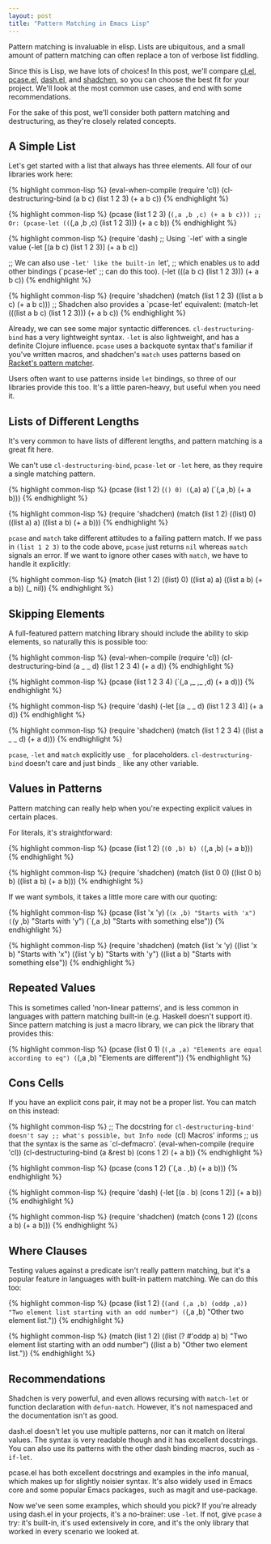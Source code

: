 ```yaml
--- 
layout: post
title: "Pattern Matching in Emacs Lisp"
---
```


Pattern matching is invaluable in elisp. Lists are ubiquitous, and a
small amount of pattern matching can often replace a ton of verbose
list fiddling.

Since this is Lisp, we have lots of choices! In this post, we'll
compare
[cl.el](https://www.gnu.org/software/emacs/manual/cl.html),
[pcase.el](https://www.gnu.org/software/emacs/manual/html_node/elisp/Pattern-matching-case-statement.html),
[dash.el](https://github.com/magnars/dash.el),
and [shadchen](https://github.com/VincentToups/shadchen-el), so you
can choose the best fit for your project. We'll look at the most
common use cases, and end with some recommendations.

For the sake of this post, we'll consider both pattern matching and
destructuring, as they're closely related concepts.

## A Simple List

Let's get started with a list that always has three elements. All four
of our libraries work here:

{% highlight common-lisp %}
(eval-when-compile (require 'cl))
(cl-destructuring-bind (a b c) (list 1 2 3)
  (+ a b c))
{% endhighlight %}

{% highlight common-lisp %}
(pcase (list 1 2 3)
  (`(,a ,b ,c) (+ a b c)))
;; Or:
(pcase-let ((`(,a ,b ,c) (list 1 2 3)))
  (+ a c b))
{% endhighlight %}

{% highlight common-lisp %}
(require 'dash)
;; Using `-let' with a single value
(-let [(a b c) (list 1 2 3)]
  (+ a b c))

;; We can also use `-let' like the built-in `let',
;; which enables us to add other bindings (`pcase-let'
;; can do this too).
(-let (((a b c) (list 1 2 3)))
  (+ a b c))
{% endhighlight %}

{% highlight common-lisp %}
(require 'shadchen)
(match (list 1 2 3)
  ((list a b c) (+ a b c)))
;; Shadchen also provides a `pcase-let' equivalent:
(match-let (((list a b c) (list 1 2 3)))
  (+ a b c))
{% endhighlight %}

Already, we can see some major syntactic
differences. `cl-destructuring-bind` has a very lightweight syntax.
`-let` is also lightweight, and has a definite Clojure
influence. `pcase` uses a backquote syntax that's familiar if you've
written macros, and shadchen's `match` uses patterns based
on
[Racket's pattern matcher](http://docs.racket-lang.org/reference/match.html).

Users often want to use patterns inside `let` bindings, so three of
our libraries provide this too. It's a little paren-heavy, but useful
when you need it.

## Lists of Different Lengths

It's very common to have lists of different lengths, and pattern
matching is a great fit here.

We can't use `cl-destructuring-bind`, `pcase-let` or `-let` here, as
they require a single matching pattern.

{% highlight common-lisp %}
(pcase (list 1 2)
  (`() 0)
  (`(,a) a)
  (`(,a ,b) (+ a b)))
{% endhighlight %}

{% highlight common-lisp %}
(require 'shadchen)
(match (list 1 2)
  ((list) 0)
  ((list a) a)
  ((list a b) (+ a b)))
{% endhighlight %}

`pcase` and `match` take different attitudes to a failing pattern
match. If we pass in `(list 1 2 3)` to the code above, `pcase` just
returns `nil` whereas `match` signals an error. If we want to ignore
other cases with `match`, we have to handle it explicitly:

{% highlight common-lisp %}
(match (list 1 2)
  ((list) 0)
  ((list a) a)
  ((list a b) (+ a b))
  (_ nil))
{% endhighlight %}

## Skipping Elements

A full-featured pattern matching library should include the ability to
skip elements, so naturally this is possible too:

{% highlight common-lisp %}
(eval-when-compile (require 'cl))
(cl-destructuring-bind (a _ _ d) (list 1 2 3 4)
  (+ a d))
{% endhighlight %}

{% highlight common-lisp %}
(pcase (list 1 2 3 4)
  (`(,a ,_ ,_ ,d) (+ a d)))
{% endhighlight %}

{% highlight common-lisp %}
(require 'dash)
(-let [(a _ _ d) (list 1 2 3 4)]
  (+ a d))
{% endhighlight %}

{% highlight common-lisp %}
(require 'shadchen)
(match (list 1 2 3 4)
  ((list a _ _ d) (+ a d)))
{% endhighlight %}

`pcase`, `-let` and `match` explicitly use `_` for
placeholders. `cl-destructuring-bind` doesn't care and just binds `_`
like any other variable.

## Values in Patterns

Pattern matching can really help when you're expecting explicit values
in certain places.

For literals, it's straightforward:

{% highlight common-lisp %}
(pcase (list 1 2)
  (`(0 ,b) b)
  (`(,a ,b) (+ a b)))
{% endhighlight %}

{% highlight common-lisp %}
(require 'shadchen)
(match (list 0 0)
  ((list 0 b) b)
  ((list a b) (+ a b)))
{% endhighlight %}

If we want symbols, it takes a little more care with our quoting:

{% highlight common-lisp %}
(pcase (list 'x 'y)
  (`(x ,b) "Starts with 'x")
  (`(y ,b) "Starts with 'y")
  (`(,a ,b) "Starts with something else"))
{% endhighlight %}

{% highlight common-lisp %}
(require 'shadchen)
(match (list 'x 'y)
  ((list 'x b) "Starts with 'x")
  ((list 'y b) "Starts with 'y")
  ((list a b) "Starts with something else"))
{% endhighlight %}

## Repeated Values

This is sometimes called 'non-linear patterns', and is less common in
languages with pattern matching built-in (e.g. Haskell doesn't support
it). Since pattern matching is just a macro library, we can pick the
library that provides this:

{% highlight common-lisp %}
(pcase (list 0 1)
  (`(,a ,a) "Elements are equal according to eq")
  (`(,a ,b) "Elements are different"))
{% endhighlight %}

## Cons Cells

If you have an explicit cons pair, it may not be a proper list. You
can match on this instead:

{% highlight common-lisp %}
;; The docstring for `cl-destructuring-bind' doesn't say
;; what's possible, but Info node `(cl) Macros' informs
;; us that the syntax is the same as `cl-defmacro'.
(eval-when-compile (require 'cl))
(cl-destructuring-bind (a &rest b) (cons 1 2)
  (+ a b))
{% endhighlight %}

{% highlight common-lisp %}
(pcase (cons 1 2)
  (`(,a . ,b) (+ a b)))
{% endhighlight %}

{% highlight common-lisp %}
(require 'dash)
(-let [(a . b) (cons 1 2)]
  (+ a b))
{% endhighlight %}

{% highlight common-lisp %}
(require 'shadchen)
(match (cons 1 2)
  ((cons a b) (+ a b)))
{% endhighlight %}

## Where Clauses

Testing values against a predicate isn't really pattern matching, but
it's a popular feature in languages with built-in pattern matching. We
can do this too:

{% highlight common-lisp %}
(pcase (list 1 2)
  (`(and (,a ,b) (oddp ,a))
   "Two element list starting with an odd number")
  (`(,a ,b)
   "Other two element list."))
{% endhighlight %}

{% highlight common-lisp %}
(match (list 1 2)
  ((list (? #'oddp a) b)
   "Two element list starting with an odd number")
  ((list a b)
   "Other two element list."))
{% endhighlight %}

## Recommendations

Shadchen is very powerful, and even allows recursing with `match-let`
or function declaration with `defun-match`. However, it's not
namespaced and the documentation isn't as good.

dash.el doesn't let you use multiple patterns, nor can it match on
literal values. The syntax is very readable though and it has
excellent docstrings. You can also use its patterns with the other
dash binding macros, such as `-if-let`.

pcase.el has both excellent docstrings and examples in the info
manual, which makes up for slightly noisier syntax. It's also widely
used in Emacs core and some popular Emacs packages, such as magit and
use-package.

Now we've seen some examples, which should you pick? If you're already
using dash.el in your projects, it's a no-brainer: use `-let`. If not,
give `pcase` a try: it's built-in, it's used extensively in core, and
it's the only library that worked in every scenario we looked at.
